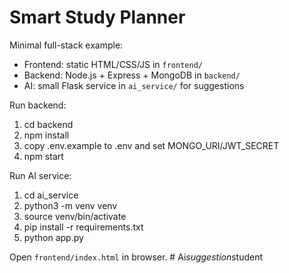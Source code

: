 # Smart Study Planner

Minimal full-stack example:
- Frontend: static HTML/CSS/JS in `frontend/`
- Backend: Node.js + Express + MongoDB in `backend/`
- AI: small Flask service in `ai_service/` for suggestions

Run backend:
1. cd backend
2. npm install
3. copy .env.example to .env and set MONGO_URI/JWT_SECRET
4. npm start

Run AI service:
1. cd ai_service
2. python3 -m venv venv
3. source venv/bin/activate
4. pip install -r requirements.txt
5. python app.py

Open `frontend/index.html` in browser.
#   A i _ s u g g e s t i o n _ s t u d e n t  
 